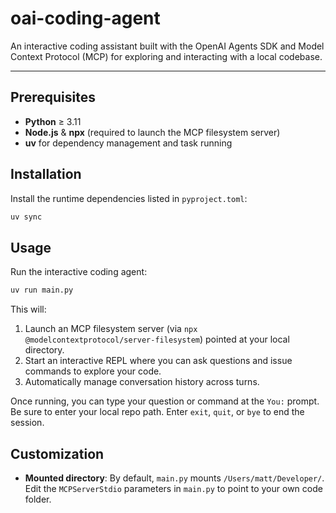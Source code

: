 # oai-coding-agent

An interactive coding assistant built with the OpenAI Agents SDK and Model Context Protocol (MCP) for exploring and interacting with a local codebase.

---

## Prerequisites

- **Python** ≥ 3.11
- **Node.js** & **npx** (required to launch the MCP filesystem server)
- **uv** for dependency management and task running

## Installation

Install the runtime dependencies listed in `pyproject.toml`:

```bash
uv sync
```

## Usage

Run the interactive coding agent:

```bash
uv run main.py
```

This will:

1. Launch an MCP filesystem server (via `npx @modelcontextprotocol/server-filesystem`) pointed at your local directory.
2. Start an interactive REPL where you can ask questions and issue commands to explore your code.
3. Automatically manage conversation history across turns.

Once running, you can type your question or command at the `You:` prompt. Be sure to enter your local repo path. Enter `exit`, `quit`, or `bye` to end the session.

## Customization

- **Mounted directory**: By default, `main.py` mounts `/Users/matt/Developer/`. Edit the `MCPServerStdio` parameters in `main.py` to point to your own code folder.
